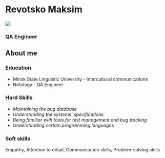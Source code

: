 # Revotsko Maksim 
![](../GitPage/Image/image112.jpg)
### QA Engineer

## About me

### Education
 
 - Minsk State Linguistic University - Intercultural communications
- Netology - QA Engineer
### Hard Skills
- *Maintaining the bug database*
- *Understanding the systems’ specifications*
- *Being familiar with tools for test management and bug tracking*
- *Understanding certain programming languages*
### Soft skills
Empathy,
Attention to detail,
Communication skills,
Problem-solving skills
